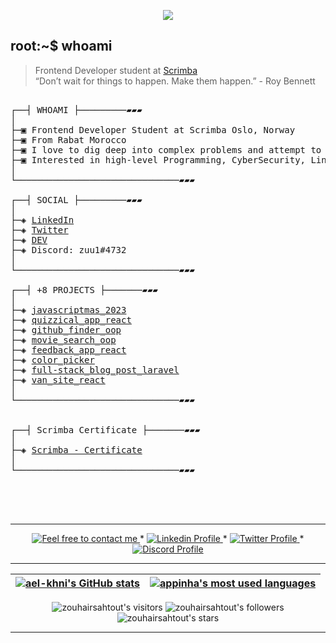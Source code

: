</p>
<p align="center">  
<img src ="https://cdn.dribbble.com/users/2495095/screenshots/6022014/media/bde6ebc855e312547d5f791f427de779.gif">
</p>

## root:~$ whoami
>  Frontend Developer student at [Scrimba](https://scrimba.com/) \
>  “Don’t wait for things to happen. Make them happen.” - Roy Bennett 


<!-- <p align="center">
<a href="https://github.com/oakoudad/badge42"><img src="https://badge.mediaplus.ma/black/ael-khni" alt="ael-khni's 42 stats" /></a>
</p>
-->


<pre>

┌──┤ WHOAMI ├─────────▰▰▰
│
├─▣ Frontend Developer Student at Scrimba Oslo, Norway
├─▣ From Rabat Morocco
├─▣ I love to dig deep into complex problems and attempt to find the simplest yet the most effecient solution.
├─▣ Interested in high-level Programming, CyberSecurity, Linux, Netwroking, Cloud and AI.
│
└───────────────────────────────▰▰▰

┌──┤ SOCIAL ├─────────▰▰▰
│
├─◈ <a href="https://www.linkedin.com/in/zouhair-sahtout/">LinkedIn</a>
├─◈ <a href="https://twitter.com/zouhair_sahtout">Twitter</a>
├─◈ <a href="https://dev.to/zouhair_sahtout">DEV</a>
├─◈ Discord: zuu1#4732
│
└───────────────────────────────▰▰▰

┌──┤ +8 PROJECTS ├───────▰▰▰
│
├─◈ <a href="https://github.com/zuuhair11/Javascriptmas-2023">javascriptmas_2023</a>
├─◈ <a href="https://github.com/zuuhair11/quizzical-app">quizzical_app_react</a>
├─◈ <a href="https://github.com/zuuhair11/GitHub-Finder">github_finder_oop</a>
├─◈ <a href="https://github.com/zuuhair11/watcher20-05">movie_search_oop</a>
├─◈ <a href="https://github.com/zuuhair11/feedback-app">feedback_app_react</a>
├─◈ <a href="https://github.com/zuuhair11/color-picker">color_picker</a>
├─◈ <a href="https://github.com/zuuhair11/ourmainapp">full-stack_blog_post_laravel</a>
├─◈ <a href="https://github.com/zuuhair11/vanlife-app">van_site_react</a>
│
└───────────────────────────────▰▰▰


┌──┤ Scrimba Certificate ├───────▰▰▰
│
├─◈ <a href="https://scrimba.com/certificate/umaxwbAN/gfrontend">Scrimba - Certificate</a>
│
└───────────────────────────────▰▰▰


  <!--
┌──┤ COMMUNITY ├─────────▰▰▰
│
├─◈ If you need any help please join our community.
├─◈ <a href="https://discord.gg/vTvkDgsS6J">Discord Server</a>
│
└───────────────────────────────▰▰▰
<-->

</pre>

--------------

<p align="center">
	<a href="mailto:zouhairsahtout66@gmail.com">
		<img alt="Feel free to contact me" src="https://img.shields.io/badge/-Ask_me_anything-blue?style=flat&logo=Gmail&logoColor=white&link=mailto:zouhairsahtout66@gmail.com&color=3d85c6" />
	</a>
	<span> * </span>
    <a href="https://www.linkedin.com/in/zouhair-sahtout/">
        <img alt="Linkedin Profile" src="https://img.shields.io/badge/-Linkedin-0072b1?style=flat&logo=Linkedin&logoColor=white&link=https://www.linkedin.com/in/zouhair-sahtout/" />
    </a>
    <span> * </span>
    <a href="https://twitter.com/zouhair_sahtout">
        <img alt="Twitter Profile" src="https://img.shields.io/badge/-Twitter-0072b1?style=flat&logo=Twitter&logoColor=white&link=https://twitter.com/zouhair_sahtout/&color=1DA1F2" />
    </a>
    <span> * </span>
    <a href="https://www.linkedin.com/in/zouhair-sahtout/">
        <img alt="Discord Profile" src="https://img.shields.io/badge/-Discord-0072b1?style=flat&logo=Discord&logoColor=white&link=https://www.linkedin.com/in/zouhair-sahtout/&color=7289da" />
    </a>

</p>

---------------
| [![ael-khni's GitHub stats](https://github-readme-stats.vercel.app/api?username=achrafelkhnissi&count_private=true&show_icons=true&hide=issues&hide_border=true&theme=jolly)](https://github.com/achrafelkhnissi?tab=repositories) | [![appinha's most used languages](https://github-readme-stats.vercel.app/api/top-langs/?username=appinha&layout=compact&hide_border=true&theme=jolly)](https://github.com/achrafelkhnissi?tab=repositories) |
|:-:|:-:|

<p align="center">
	<img alt="zouhairsahtout's visitors" src="https://komarev.com/ghpvc/?username=zuuhair11&color=8c36db&style=flat&label=visitors" />
	<img alt="zouhairsahtout's followers" src="https://img.shields.io/github/followers/zuuhair11?color=blueviolet" />
	<img alt="zouhairsahtout's stars" src="https://img.shields.io/github/stars/zuuhair11?color=blueviolet" />
</p>

---------------
